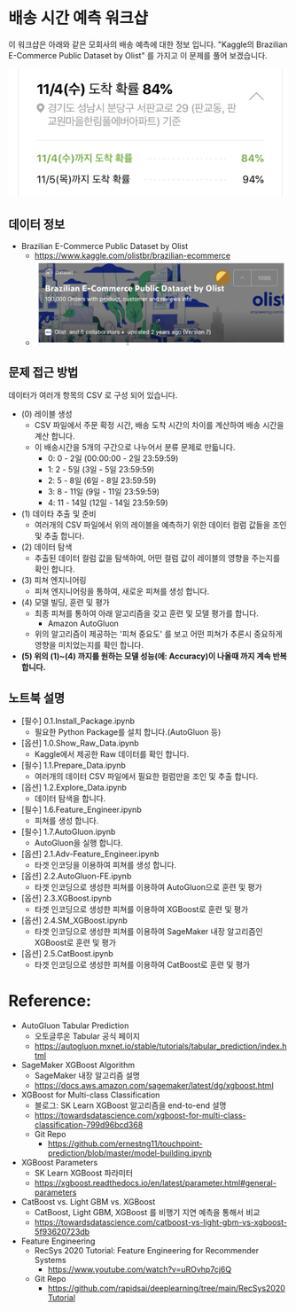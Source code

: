 # 배송 시간 예측 워크샵
이 워크샵은 아래와 같은 모회사의 배송 예측에 대한 정보 입니다. "Kaggle의 Brazilian E-Commerce Public Dataset by Olist" 를 가지고 이 문제를 풀어 보겠습니다.

![naver_delivery_prediction](brazil_ecommerce/img/naver_delivery_prediction.png)

## 데이터 정보
- Brazilian E-Commerce Public Dataset by Olist
    - https://www.kaggle.com/olistbr/brazilian-ecommerce
    - ![dataset_banner](brazil_ecommerce/img/dataset_banner.png)

## 문제 접근 방법
데이터가 여러개 항목의 CSV 로 구성 되어 있습니다.
- (0) 레이블 생성
    - CSV 파일에서 주문 확정 시간, 배송 도착 시간의 차이를 계산하여 배송 시간을 계산 합니다. 
    - 이 배송시간을 5개의 구간으로 나누어서 분류 문제로 만듧니다.
        - 0: 0 - 2일 (00:00:00 - 2일 23:59:59)
        - 1: 2 - 5일 (3일 - 5일 23:59:59) 
        - 2: 5 - 8일 (6일 - 8일 23:59:59)     
        - 3: 8 - 11일 (9일 - 11일 23:59:59)         
        - 4: 11 - 14일 (12일 - 14일 23:59:59)                 
- (1) 데이타 추출 및 준비    
    - 여러개의 CSV 파일에서 위의 레이블을 예측하기 위한 데이터 컬럼 값들을 조인 및 추출 합니다.
- (2) 데이터 탐색    
    - 추출된 데이터 컬럼 값을 탐색하여, 어떤 컬럼 값이 레이블의 영향을 주는지를 확인 합니다.
- (3) 피쳐 엔지니어링    
    - 피쳐 엔지니어링을 통하여, 새로운 피쳐를 생성 합니다.
- (4) 모델 빌딩, 훈련 및 평가    
    - 최종 피쳐를 통하여 아래 알고리즘을 갖고 훈련 및 모델 평가를 합니다.
        - Amazon AutoGluon
    - 위의 알고리즘이 제공하는 '피쳐 중요도' 를 보고 어떤 피쳐가 추론시 중요하게 영향을 미치었는지를 확인 합니다.
- **(5) 위의 (1)~(4) 까지를 원하는 모델 성능(에: Accuracy)이 나올때 까지 계속 반복 합니다.**        


## 노트북 설명
- [필수] 0.1.Install_Package.ipynb
    - 필요한 Python Package를 설치 합니다.(AutoGluon 등)
- [옵션] 1.0.Show_Raw_Data.ipynb
    - Kaggle에서 제공한 Raw 데이터를 확인 합니다.
- [필수] 1.1.Prepare_Data.ipynb
    - 여러개의 데이터 CSV 파일에서 필요한 컬럼만을 조인 및 추출 합니다.
- [옵션] 1.2.Explore_Data.ipynb
    - 데이터 탐색을 합니다.
- [필수] 1.6.Feature_Engineer.ipynb
    - 피쳐를 생성 합니다.
- [필수] 1.7.AutoGluon.ipynb
    - AutoGluon을 실행 합니다.
- [옵션] 2.1.Adv-Feature_Engineer.ipynb
    - 타겟 인코딩을 이용하여 피쳐를 생성 합니다.
- [옵션] 2.2.AutoGluon-FE.ipynb    
    - 타겟 인코딩으로 생성한 피쳐를 이용하여 AutoGluon으로 훈련 및 평가
- [옵션] 2.3.XGBoost.ipynb    
    - 타겟 인코딩으로 생성한 피쳐를 이용하여 XGBoost로 훈련 및 평가
- [옵션] 2.4.SM_XGBoost.ipynb
    - 타겟 인코딩으로 생성한 피쳐를 이용하여 SageMaker 내장 알고리즘인 XGBoost로 훈련 및 평가
- [옵션] 2.5.CatBoost.ipynb
    - 타겟 인코딩으로 생성한 피쳐를 이용하여 CatBoost로 훈련 및 평가    

    

# Reference:

- AutoGluon Tabular Prediction
    - 오토글루온 Tabular 공식 페이지
    - https://autogluon.mxnet.io/stable/tutorials/tabular_prediction/index.html
- SageMaker XGBoost Algorithm
    - SageMaker 내장 알고리즘 설명
    - https://docs.aws.amazon.com/sagemaker/latest/dg/xgboost.html
- XGBoost for Multi-class Classification
    - 블로그: SK Learn XGBoost 알고리즘을 end-to-end 설명
    - https://towardsdatascience.com/xgboost-for-multi-class-classification-799d96bcd368
    - Git Repo
        - https://github.com/ernestng11/touchpoint-prediction/blob/master/model-building.ipynb
- XGBoost Parameters
    - SK Learn XGBoost 파라미터
    - https://xgboost.readthedocs.io/en/latest/parameter.html#general-parameters
- CatBoost vs. Light GBM vs. XGBoost
    - CatBoost, Light GBM, XGBoost 를 비행기 지연 예측을 통해서 비교
    - https://towardsdatascience.com/catboost-vs-light-gbm-vs-xgboost-5f93620723db
- Feature Engineering
    - RecSys 2020 Tutorial: Feature Engineering for Recommender Systems
        - https://www.youtube.com/watch?v=uROvhp7cj6Q
    - Git Repo
        - https://github.com/rapidsai/deeplearning/tree/main/RecSys2020Tutorial
